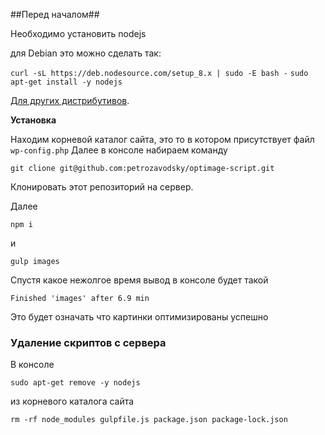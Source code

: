 ##Перед началом##

Необходимо установить nodejs

для Debian это можно сделать так:

`curl -sL https://deb.nodesource.com/setup_8.x | sudo -E bash -`
`sudo apt-get install -y nodejs`

[Для других дистрибутивов](https://nodejs.org/en/download/package-manager/).

**Установка**

Находим корневой каталог сайта, это то в котором присутствует файл `wp-config.php`
Далее в консоле набираем команду

`git clione git@github.com:petrozavodsky/optimage-script.git`

Клонировать этот репозиторий на сервер.

Далее 

`npm i`

и

`gulp images`        


Спустя какое нежолгое время вывод в консоле будет такой


`Finished 'images' after 6.9 min`

Это будет означать что картинки оптимизированы успешно


### Удаление скриптов с сервера ###

В консоле

`sudo apt-get remove -y nodejs`


из корневого каталога сайта

`rm -rf node_modules gulpfile.js package.json package-lock.json`

